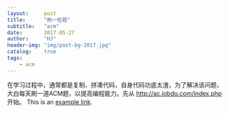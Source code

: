 ```yaml
---
layout:     post
title:      "刷一些题"
subtitle:   "acm"
date:       2017-05-27
author:     "HJ"
header-img: "img/post-bg-2017.jpg"
catalog:    true
tags:
    - acm
---
```


在学习过程中，通常都是复制、拼凑代码，自身代码功底太渣，为了解决该问题，大白每天刷一道ACM题，以提高编程能力。先从 http://ac.jobdu.com/index.php 开始。
This is an [example link](http://example.com/).
